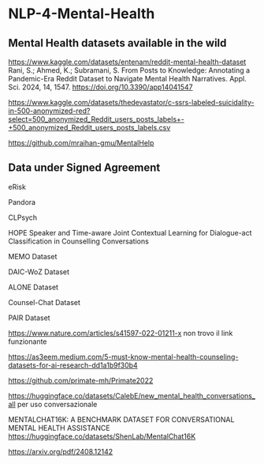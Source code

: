 # NLP-4-Mental-Health

## Mental Health datasets available in the wild

https://www.kaggle.com/datasets/entenam/reddit-mental-health-dataset
Rani, S.; Ahmed, K.; Subramani, S. From Posts to Knowledge: Annotating a Pandemic-Era Reddit Dataset to Navigate Mental Health Narratives. Appl. Sci. 2024, 14, 1547. https://doi.org/10.3390/app14041547


https://www.kaggle.com/datasets/thedevastator/c-ssrs-labeled-suicidality-in-500-anonymized-red?select=500_anonymized_Reddit_users_posts_labels+-+500_anonymized_Reddit_users_posts_labels.csv


https://github.com/mraihan-gmu/MentalHelp


## Data under Signed Agreement

eRisk



Pandora



CLPsych


HOPE
 Speaker and Time-aware Joint Contextual Learning for Dialogue-act Classification in Counselling Conversations


MEMO Dataset

DAIC-WoZ Dataset


ALONE Dataset


Counsel-Chat Dataset


PAIR Dataset

https://www.nature.com/articles/s41597-022-01211-x non trovo il link funzionante

https://as3eem.medium.com/5-must-know-mental-health-counseling-datasets-for-ai-research-dd1a1b9f30b4

https://github.com/primate-mh/Primate2022


https://huggingface.co/datasets/CalebE/new_mental_health_conversations_all per uso conversazionale


MENTALCHAT16K: A BENCHMARK DATASET FOR CONVERSATIONAL MENTAL HEALTH ASSISTANCE
https://huggingface.co/datasets/ShenLab/MentalChat16K

https://arxiv.org/pdf/2408.12142
